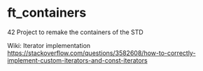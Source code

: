 # ft_containers
42 Project to remake the containers of the STD 

Wiki:
Iterator implementation 
https://stackoverflow.com/questions/3582608/how-to-correctly-implement-custom-iterators-and-const-iterators
